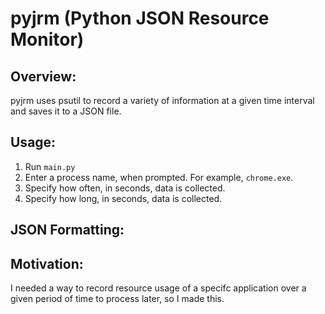 # pyjrm (Python JSON Resource Monitor)

## Overview: 
pyjrm uses psutil to record a variety of information at a given time interval and saves it to a JSON file. 


## Usage:

1. Run `main.py`
2. Enter a process name, when prompted. For example, `chrome.exe`.
3. Specify how often, in seconds, data is collected.
4. Specify how long, in seconds, data is collected. 


## JSON Formatting:


## Motivation: 
I needed a way to record resource usage of a specifc application over a given period of time to process later, so I made this.